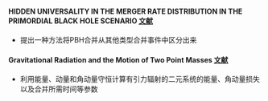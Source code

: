 #### HIDDEN UNIVERSALITY IN THE MERGER RATE DISTRIBUTION IN THE PRIMORDIAL BLACK HOLE SCENARIO [文献](https://arxiv.org/pdf/1709.09007.pdf)
* 提出一种方法将PBH合并从其他类型合并事件中区分出来

#### Gravitational Radiation and the Motion of Two Point Masses [文献](https://journals.aps.org/pr/pdf/10.1103/PhysRev.136.B1224)
* 利用能量、动量和角动量守恒计算有引力辐射的二元系统的能量、角动量损失以及合并所需时间等参数
